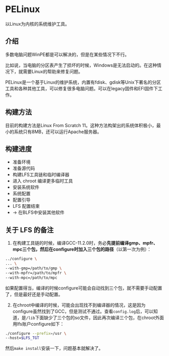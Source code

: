 # PELinux
以Linux为内核的系统维护工具。

## 介绍
多数电脑问题WinPE都是可以解决的，但是在某些情况下不行。

比如说，当电脑的分区表产生了损坏的时候，Windows是无法启动的。在这种情况下，就需要Linux的帮助来修复问题。

PELinux是一个基于Linux的维护系统，内置有fdisk、gdisk等Unix下著名的分区工具和各种其他工具，可以修复很多电脑问题。可以在legacy固件和EFI固件下工作。

## 构建方法
目前的构建方法是Linux From Scratch 11。这种方法构架出的系统体积极小，最小的系统只有8MB，还可以运行Apache服务器。

## 构建进度
* 准备环境
* 准备源代码
* 构建LFS工具链和临时编译器
* 进入 chroot 编译更多临时工具
* 安装系统软件
* 系统配置
* 配置引导
* LFS 配置结束
* -> 在BLFS中安装其他软件

## 关于 LFS 的备注
1. 在构建工具链的时候，编译GCC-11.2.0时，务必**先提前编译gmp、mpfr、mpc三个包，然后在configure时加入三个包的路径**（以第一次为例）：
```bash
../configure \
... \
--with-gmp=/path/to/gmp \
--with-mpfr=/path/to/mpfr \
--with-mpc=/path/to/mpc
```
如果配置得当，编译的时候configure可能会自动找到三个包，就不需要手动配置了，但是最好还是手动配置。

2. 在chroot中编译的时候，可能会出现找不到编译器的情况，这是因为configure虽然找到了GCC，但是测试不通过。查看`config.log`后，可以知道，是`/lib`下面缺少了三个包的so文件，因此再次编译三个包，在chroot外面用lfs账户configure如下：
```bash
./configure --prefix=/usr \
--host=$LFS_TGT
```
然后`make install`安装一下，问题基本就解决了。